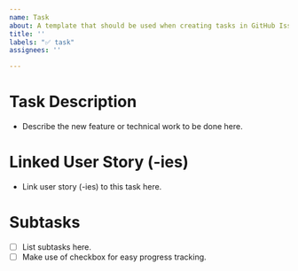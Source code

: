 ```yaml
---
name: Task
about: A template that should be used when creating tasks in GitHub Issues.
title: ''
labels: "✅ task"
assignees: ''

---
```


# Task Description
- Describe the new feature or technical work to be done here.

# Linked User Story (-ies)
- Link user story (-ies) to this task here.

# Subtasks
- [ ] List subtasks here.
- [ ] Make use of checkbox for easy progress tracking.
